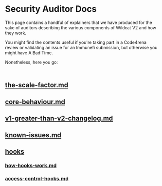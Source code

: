 # Security Auditor Docs

This page contains a handful of explainers that we have produced for the sake of auditors describing the various components of Wildcat V2 and how they work.

You might find the contents useful if you're taking part in a Code4rena review or validating an issue for an Immunefi submission, but otherwise you might have A Bad Time.

Nonetheless, here you go:

\
[the-scale-factor.md](the-scale-factor.md "mention")
----------------------------------------------------

## [core-behaviour.md](core-behaviour.md "mention")

## [v1-greater-than-v2-changelog.md](v1-greater-than-v2-changelog.md "mention")

## [known-issues.md](known-issues.md "mention")

## [hooks](hooks/ "mention")

### [how-hooks-work.md](hooks/how-hooks-work.md "mention")

### [access-control-hooks.md](hooks/access-control-hooks.md "mention")
